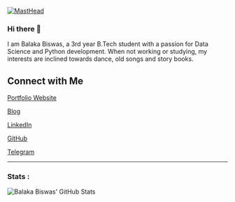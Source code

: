 [![MastHead](https://user-images.githubusercontent.com/49288068/87903705-445d2f80-ca7a-11ea-9c7e-0f4a38b4df62.png)](https://balaka2605.wixsite.com/portfolio)

### Hi there 👋

I am Balaka Biswas, a 3rd year B.Tech student with a passion for Data Science and Python development. When not working or studying, my interests are inclined towards dance, old songs and story books.

## Connect with Me

[Portfolio Website](https://balaka2605.wixsite.com/home) 

[Blog](https://medium.com/@balaka2605) 

[LinkedIn](https://www.linkedin.com/in/balaka-biswas/) 

[GitHub](https://github.com/BALaka-18) 

[Telegram](https://t.me/Balaka_18)
___________________________________________________________________________________________________________________________________________________________________________________

### Stats :

![Balaka Biswas' GitHub Stats](https://github-readme-stats.vercel.app/api?username=BALaka-18&show_icons=true&theme=radical)

